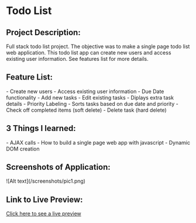 <h1>Todo List</h1>

<h2>Project Description:</h2>
Full stack todo list project.  The objective was to make a single page todo list web application.
This todo list app can create new users and access existing user information.  See features list for
more details.

<h2>Feature List:</h2>
- Create new users
- Access existing user information
- Due Date functionality
- Add new tasks
- Edit existing tasks
- Diplays extra task details
- Priority Labeling
- Sorts tasks based on due date and priority
- Check off completed items (soft delete)
- Delete task (hard delete)

<h2>3 Things I learned:</h2>
 - AJAX calls
 - How to build a single page web app with javascript
 - Dynamic DOM creation


<h2>Screenshots of Application:</h2>
   ![Alt text](/screenshots/pic1.png)

<h2>Link to Live Preview:</h2>
<a href="http://jmekstrom.github.io/Student_Grade_Table" target="_blank">Click here to see a live preview</a>

     

